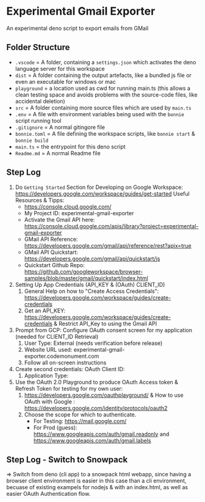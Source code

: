 # Experimental Gmail Exporter

An experimental deno script to export emails from GMail

## Folder Structure 

- `.vscode` = A folder, containing a `settings.json` which activates the deno language server for this workspace
- `dist` = A folder containing the output artefacts, like a bundled js file or even an executable for windows or mac 
- `playground` = a location used as cwd for running main.ts 
                 (this allows a clean testing space and avoids problems with the source-code files, like accidental deletion)
- `src` = A folder containing more source files which are used by `main.ts`
- `.env` = A file with environment variables being used with the `bonnie` script running tool
- `.gitignore` = A normal gitingore file 
- `bonnie.toml` = A file defining the workspace scripts, like `bonnie start` & `bonnie build`
- `main.ts` = the entrypoint for this deno script
- `Readme.md` = A normal Readme file

## Step Log 

1. Do `Getting Started` Section for Developing on Google Workspace: https://developers.google.com/workspace/guides/get-started
   Useful Resources & Tipps: 
   - https://console.cloud.google.com/
   - My Project ID: experimental-gmail-exporter
   - Activate the Gmail API here: https://console.cloud.google.com/apis/library?project=experimental-gmail-exporter
   - GMail API Reference: https://developers.google.com/gmail/api/reference/rest?apix=true
   - GMail API Quickstart: https://developers.google.com/gmail/api/quickstart/js
   - Quickstart Github Repo: https://github.com/googleworkspace/browser-samples/blob/master/gmail/quickstart/index.html
2. Setting Up App Credentials (API_KEY & (OAuth) CLIENT_ID)
    1. General Help on how to "Create Access Credentials": https://developers.google.com/workspace/guides/create-credentials
    2. Get an API_KEY: https://developers.google.com/workspace/guides/create-credentials
       & Restrict API_Key to using the Gmail API
3. Prompt from GCP: Configure OAuth consent screen for my application (needed for CLIENT_ID Retrieval)
    1. User Type: External (needs verification before release)
    2. Website URL used: experimental-gmail-exporter.codemonument.com
    3. Follow all on-screen instructions 
4.  Create second credentials: OAuth Client ID: 
    1. Application Type: 
5. Use the OAuth 2.0 Playground to produce OAuth Access token & Refresh Token for testing for my own user: 
    1. https://developers.google.com/oauthplayground/ & How to use OAuth with Google : https://developers.google.com/identity/protocols/oauth2
    2. Choose the scope for which to authenticate. 
       - For Testing: https://mail.google.com/
       - For Prod (guess): https://www.googleapis.com/auth/gmail.readonly and https://www.googleapis.com/auth/gmail.labels

## Step Log - Switch to Snowpack 

=> Switch from deno (cli app) to a snowpack html webapp, since having a browser client environment is easier in this case than a cli environment, becuase of existing exampels for nodejs & with an index.html, as well as easier OAuth Authentication flow.

